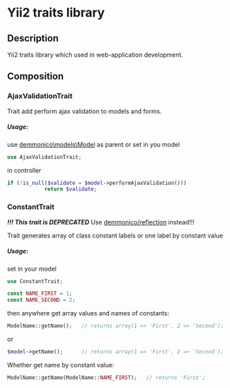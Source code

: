 # Yii2 traits library

## Description

Yii2 traits library which used in web-application development.



## Composition

### AjaxValidationTrait

Trait add perform ajax validation to models and forms. 

##### Usage:

use [demmonico\models\Model](https://github.com/demmonico/yii2-models) as parent or set in you model

```php
use AjaxValidationTrait;
```

in controller

```php
if (!is_null($validate = $model->performAjaxValidation()))
            return $validate;
```

### ConstantTrait

***!!! This trait is DEPRECATED*** Use [demmonico/reflection](https://github.com/demmonico/reflection) instead!!!

Trait generates array of class constant labels or one label by constant value 

##### Usage:

set in your model

```php
use ConstantTrait;

const NAME_FIRST = 1;
const NAME_SECOND = 2;
```

then anywhere get array values and names of constants:

```php
ModelName::getName();   // returns array(1 => 'First', 2 => 'Second');
```
or
```php
$model->getName();      // returns array(1 => 'First', 2 => 'Second');
```
Whether get name by constant value: 
```php
ModelName::getName(ModelName::NAME_FIRST);   // returns 'First';
```
